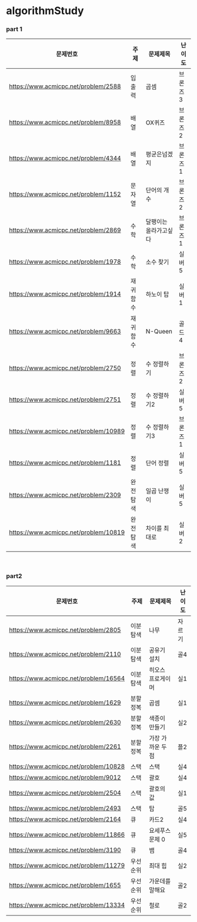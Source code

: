 # algorithmStudy
### part 1

| 문제번호 | 주제 | 문제제목 | 난이도 |
| --- | --- | --- | --- |
| https://www.acmicpc.net/problem/2588 | 입출력 | 곱셈 | 브론즈3 |
| https://www.acmicpc.net/problem/8958 | 배열 | OX퀴즈 | 브론즈2 |
| https://www.acmicpc.net/problem/4344 | 배열 | 평균은넘겠지 | 브론즈1 |
| https://www.acmicpc.net/problem/1152 | 문자열 | 단어의 개수 | 브론즈2 |
| https://www.acmicpc.net/problem/2869 | 수학 | 달팽이는 올라가고싶다 | 브론즈1 |
| https://www.acmicpc.net/problem/1978 | 수학 | 소수 찾기 | 실버5 |
| https://www.acmicpc.net/problem/1914 | 재귀함수 | 하노이 탑 | 실버1 |
| https://www.acmicpc.net/problem/9663 | 재귀함수 | N-Queen | 골드4 |
| https://www.acmicpc.net/problem/2750 | 정렬 | 수 정렬하기 | 브론즈2 |
| https://www.acmicpc.net/problem/2751 | 정렬 | 수 정렬하기2 | 실버5 |
| https://www.acmicpc.net/problem/10989 | 정렬 | 수 정렬하기3 | 브론즈1 |
| https://www.acmicpc.net/problem/1181 | 정렬 | 단어 정렬 | 실버5 |
| https://www.acmicpc.net/problem/2309 | 완전탐색 | 일곱 난쟁이 | 실버5 |
| https://www.acmicpc.net/problem/10819 | 완전탐색 | 차이를 최대로 | 실버2 |

<br>

### part2
| 문제번호 | 주제 | 문제제목 | 난이도 |
| --- | --- | --- | --- |
| https://www.acmicpc.net/problem/2805 | 이분탐색 |	나무 | 자르기 |	실2 |
| https://www.acmicpc.net/problem/2110 |	이분탐색 |	공유기 설치 |	골4 |
| https://www.acmicpc.net/problem/16564 |	이분탐색 |	히오스 프로게이머 |	실1 |
| https://www.acmicpc.net/problem/1629 |	분할정복 |	곱셈 |	실1 |
| https://www.acmicpc.net/problem/2630 |	분할정복 |	색종이 만들기 |	실2 |
| https://www.acmicpc.net/problem/2261 |	분할정복 |	가장 가까운 두점 |	플2 |
| https://www.acmicpc.net/problem/10828 |	스택 |	스택 |	실4 |
| https://www.acmicpc.net/problem/9012 |	스택 |	괄호 |	실4 |
| https://www.acmicpc.net/problem/2504 |	스택 |	괄호의 값 |	실1 |
| https://www.acmicpc.net/problem/2493 |	스택 |	탑 |	골5 |
| https://www.acmicpc.net/problem/2164 |	큐 |	카드2 |	실4 |
| https://www.acmicpc.net/problem/11866 |	큐 |	요세푸스 문제 0 |	실5 |
| https://www.acmicpc.net/problem/3190 |	큐 |	뱀 |	골4 |
| https://www.acmicpc.net/problem/11279 |	우선순위 | 최대 힙 |	실2 |
| https://www.acmicpc.net/problem/1655 |	우선순위 | 가운데를 말해요 |	골2 |
| https://www.acmicpc.net/problem/13334 |	우선순위 | 철로 |	골2 |
